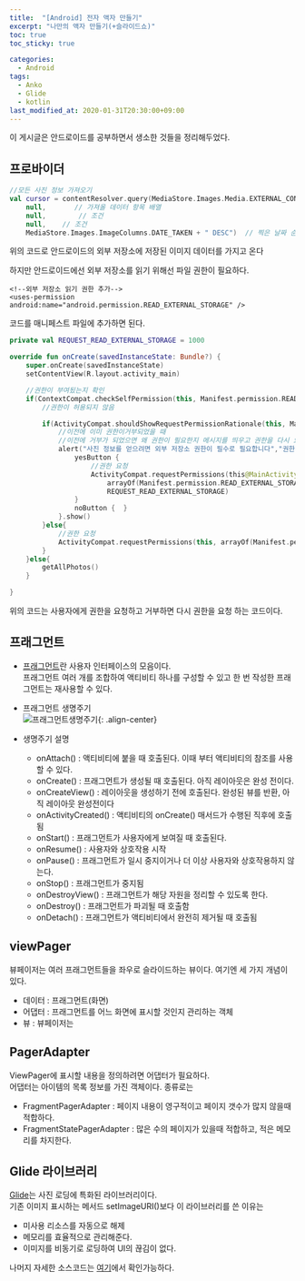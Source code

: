 ```yaml
---
title:  "[Android] 전자 액자 만들기"
excerpt: "나만의 액자 만들기(+슬라이드쇼)"
toc: true
toc_sticky: true

categories:
  - Android
tags:
  - Anko
  - Glide
  - kotlin
last_modified_at: 2020-01-31T20:30:00+09:00
---
```


이 게시글은 안드로이드를 공부하면서 생소한 것들을 정리해두었다.
## 프로바이더

```kotlin
//모든 사진 정보 가져오기
val cursor = contentResolver.query(MediaStore.Images.Media.EXTERNAL_CONTENT_URI,//이미지를 가져올 경로(외부 저장소)
	null,       // 가져올 데이터 항목 배열
	null,        // 조건
	null,    // 조건
	MediaStore.Images.ImageColumns.DATE_TAKEN + " DESC")  // 찍은 날짜 순으로 내림차순
```
위의 코드로 안드로이드의 외부 저장소에 저장된 이미지 데이터를 가지고 온다

하지만 안드로이드에선 외부 저장소를 읽기 위해선 파일 권한이 필요하다.
```
<!--외부 저장소 읽기 권한 추가-->
<uses-permission android:name="android.permission.READ_EXTERNAL_STORAGE" />
```
코드를 매니페스트 파일에 추가하면 된다.

```kotlin
private val REQUEST_READ_EXTERNAL_STORAGE = 1000

override fun onCreate(savedInstanceState: Bundle?) {
	super.onCreate(savedInstanceState)
	setContentView(R.layout.activity_main)

	//권한이 부여됬는지 확인
	if(ContextCompat.checkSelfPermission(this, Manifest.permission.READ_EXTERNAL_STORAGE) != PackageManager.PERMISSION_GRANTED){
		//권한이 허용되지 않음

		if(ActivityCompat.shouldShowRequestPermissionRationale(this, Manifest.permission.READ_EXTERNAL_STORAGE)){
			//이전에 이미 권한이거부되었을 때
			//이전에 거부가 되었으면 왜 권한이 필요한지 메시지를 띄우고 권한을 다시 요청한다.
			alert("사진 정보를 얻으려면 외부 저장소 권한이 필수로 필요합니다","권한이 필요한 이유"){
				yesButton {
					//권한 요청
					ActivityCompat.requestPermissions(this@MainActivity,
						arrayOf(Manifest.permission.READ_EXTERNAL_STORAGE),
						REQUEST_READ_EXTERNAL_STORAGE)
				}
				noButton {  }
			}.show()
		}else{
			//권한 요청
			ActivityCompat.requestPermissions(this, arrayOf(Manifest.permission.READ_EXTERNAL_STORAGE),REQUEST_READ_EXTERNAL_STORAGE)
		}
	}else{
		getAllPhotos()
	}

}
```
위의 코드는 사용자에게 권한을 요청하고 거부하면 다시 권한을 요청 하는 코드이다.


## 프래그먼트
* [프래그먼트](https://developer.android.com/guide/components/fragments)란 사용자 인터페이스의 모음이다.  
프래그먼트 여러 개를 조합하여 액티비티 하나를 구성할 수 있고 한 번 작성한 프래그먼트는 재사용할 수 있다.

* 프래그먼트 생명주기  
![프래그먼트생명주기](https://solly29.github.io/assets/images/fragment_lifecycle.png "프래그먼트 생명주기"){: .align-center}  

* 생명주기 설명  
	* onAttach() : 액티비티에 붙을 때 호출된다. 이때 부터 액티비티의 참조를 사용할 수 있다.  
	* onCreate() : 프래그먼트가 생성될 때 호출된다. 아직 레이아웃은 완성 전이다.  
	* onCreateView() : 레이아웃을 생성하기 전에 호출된다. 완성된 뷰를 반환, 아직 레이아웃 완성전이다  
	* onActivityCreated() : 액티비티의 onCreate() 매서드가 수행된 직후에 호출됨  
	* onStart() : 프래그먼트가 사용자에게 보여질 때 호출된다.  
	* onResume() : 사용자와 상호작용 시작  
	* onPause() : 프래그먼트가 일시 중지이거나 더 이상 사용자와 상호작용하지 않는다.  
	* onStop() : 프래그먼트가 중지됨  
	* onDestroyView() : 프래그먼트가 해당 자원을 정리할 수 있도록 한다.  
	* onDestroy() : 프래그먼트가 파괴될 때 호출함  
	* onDetach() : 프래그먼트가 액티비티에서 완전히 제거될 때 호출됨  


## viewPager
뷰페이저는 여러 프래그먼트들을 좌우로 슬라이드하는 뷰이다. 여기엔 세 가지 개념이 있다.  
* 데이터 : 프래그먼트(화면)  
* 어댑터 : 프래그먼트를 어느 화면에 표시할 것인지 관리하는 객체  
* 뷰 : 뷰페이저는  


## PagerAdapter
ViewPager에 표시할 내용을 정의하려면 어댑터가 필요하다.  
어댑터는 아이템의 목록 정보를 가진 객체이다. 종류로는  
* FragmentPagerAdapter : 페이지 내용이 영구적이고 페이지 갯수가 많지 않을때 적합하다.  
* FragmentStatePagerAdapter : 많은 수의 페이지가 있을때 적합하고, 적은 메모리를 차지한다.  


## Glide 라이브러리
[Glide](https://github.com/bumptech/glide)는 사진 로딩에 특화된 라이브러리이다.  
기존 이미지 표시하는 메서드 setImageURI()보다 이 라이브러리를 쓴 이유는  
* 미사용 리소스를 자동으로 해제  
* 메모리를 효율적으로 관리해준다.  
* 이미지를 비동기로 로딩하여 UI의 끊김이 없다.  
  
나머지 자세한 소스코드는 [여기](https://github.com/solly29/AndroidStudy/tree/master/MyGallery)에서 확인가능하다.